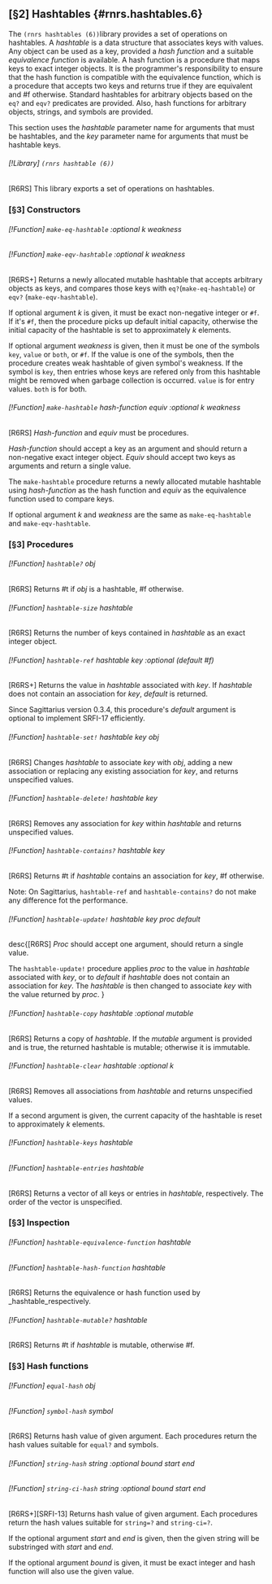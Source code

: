 [§2] Hashtables {#rnrs.hashtables.6}
-------------

The `(rnrs hashtables (6))`library provides a set of operations on
hashtables. A _hashtable_ is a data structure that associates keys with
values. Any object can be used as a key, provided a _hash function_ and a
suitable _equivalence function_ is available. A hash function is a
procedure that maps keys to exact integer objects. It is the programmer's
responsibility to ensure that the hash function is compatible with the
equivalence function, which is a procedure that accepts two keys and returns
true if they are equivalent and #f otherwise. Standard hashtables for arbitrary
objects based on the `eq?` and `eqv?` predicates are provided. Also,
hash functions for arbitrary objects, strings, and symbols are provided.

This section uses the _hashtable_ parameter name for arguments that must be
hashtables, and the _key_ parameter name for arguments that must be
hashtable keys.

###### [!Library] `(rnrs hashtable (6))` 

[R6RS] This library exports a set of operations on hashtables.

### [§3] Constructors

###### [!Function] `make-eq-hashtable`  _:optional_ _k_ _weakness_
###### [!Function] `make-eqv-hashtable`  _:optional_ _k_ _weakness_

[R6RS+] Returns a newly allocated mutable hashtable that accepts arbitrary
objects as keys, and compares those keys with `eq?`(`make-eq-hashtable`) or `eqv?` (`make-eqv-hashtable`).

If optional argument _k_ is given, it must be exact non-negative integer or
`#f`. If it's `#f`, then the procedure picks up default initial
capacity, otherwise the initial capacity of the hashtable is set to
approximately _k_ elements.

If optional argument _weakness_ is given, then it must be one of the
symbols `key`, `value` or `both`, or `#f`. If the value is
one of the symbols, then the procedure creates weak hashtable of given symbol's
weakness. If the symbol is `key`, then entries whose keys are refered only
from this hashtable might be removed when garbage collection is
occurred. `value` is for entry values. `both` is for both.



###### [!Function] `make-hashtable`  _hash-function_ _equiv_ _:optional_ _k_ _weakness_

[R6RS] _Hash-function_ and _equiv_ must be procedures. 

_Hash-function_ should accept a key as an argument and should return a
non-negative exact integer object. _Equiv_ should accept two keys as
arguments and return a single value.

The `make-hashtable` procedure returns a newly allocated mutable hashtable
using _hash-function_ as the hash function and _equiv_ as the
equivalence function used to compare keys. 

If optional argument _k_ and _weakness_ are the same as
`make-eq-hashtable` and `make-eqv-hashtable`.



### [§3] Procedures

###### [!Function] `hashtable?`  _obj_

[R6RS] Returns #t if _obj_ is a hashtable, #f otherwise.

###### [!Function] `hashtable-size`  _hashtable_

[R6RS] Returns the number of keys contained in _hashtable_ as an exact
integer object.

###### [!Function] `hashtable-ref`  _hashtable_ _key_ _:optional_ _(default_ _#f)_

[R6RS+] Returns the value in _hashtable_ associated with _key_. If
_hashtable_ does not contain an association for _key_, _default_ is
returned.

Since Sagittarius version 0.3.4, this procedure's _default_ argument is
optional to implement SRFI-17 efficiently.


###### [!Function] `hashtable-set!`  _hashtable_ _key_ _obj_

[R6RS] Changes _hashtable_ to associate _key_ with _obj_,
adding a new association or replacing any existing association for _key_,
and returns unspecified values.


###### [!Function] `hashtable-delete!`  _hashtable_ _key_

[R6RS] Removes any association for _key_ within _hashtable_ and
returns unspecified values.


###### [!Function] `hashtable-contains?`  _hashtable_ _key_

[R6RS] Returns #t if _hashtable_ contains an association for _key_, #f
otherwise.

Note: On Sagittarius, `hashtable-ref` and `hashtable-contains?` do
not make any difference fot the performance.



###### [!Function] `hashtable-update!`  _hashtable_ _key_ _proc_ _default_
desc{[R6RS] _Proc_ should accept one argument, should return a single
value.

The `hashtable-update!` procedure applies _proc_ to the value in
_hashtable_ associated with _key_, or to _default_ if
_hashtable_ does not contain an association for _key_. The
_hashtable_ is then changed to associate _key_ with the value returned
by _proc_.
}

###### [!Function] `hashtable-copy`  _hashtable_ _:optional_ _mutable_

[R6RS] Returns a copy of _hashtable_. If the _mutable_ argument
is provided and is true, the returned hashtable is mutable; otherwise it is
immutable.


###### [!Function] `hashtable-clear`  _hashtable_ _:optional_ _k_

[R6RS] Removes all associations from _hashtable_ and returns
unspecified values.

If a second argument is given, the current capacity of the hashtable is reset
to approximately _k_ elements.  

###### [!Function] `hashtable-keys`  _hashtable_
###### [!Function] `hashtable-entries`  _hashtable_

[R6RS] Returns a vector of all keys or entries in _hashtable_,
respectively. The order of the vector is unspecified.


### [§3] Inspection

###### [!Function] `hashtable-equivalence-function`  _hashtable_
###### [!Function] `hashtable-hash-function`  _hashtable_

[R6RS] Returns the equivalence or hash function used by _hashtable_respectively.


###### [!Function] `hashtable-mutable?`  _hashtable_

[R6RS] Returns #t if _hashtable_ is mutable, otherwise #f.

### [§3] Hash functions

###### [!Function] `equal-hash`  _obj_
###### [!Function] `symbol-hash`  _symbol_

[R6RS] Returns hash value of given argument. Each procedures return
the hash values suitable for `equal?` and symbols.


###### [!Function] `string-hash`  _string_ _:optional_ _bound_ _start_ _end_
###### [!Function] `string-ci-hash`  _string_ _:optional_ _bound_ _start_ _end_

[R6RS+][SRFI-13] Returns hash value of given argument. Each procedures
 return the hash values suitable for `string=?` and `string-ci=?`.

If the optional argument _start_ and _end_ is given, then the given
string will be substringed with _start_ and _end_.

If the optional argument _bound_ is given, it must be exact integer and hash
function will also use the given value.


